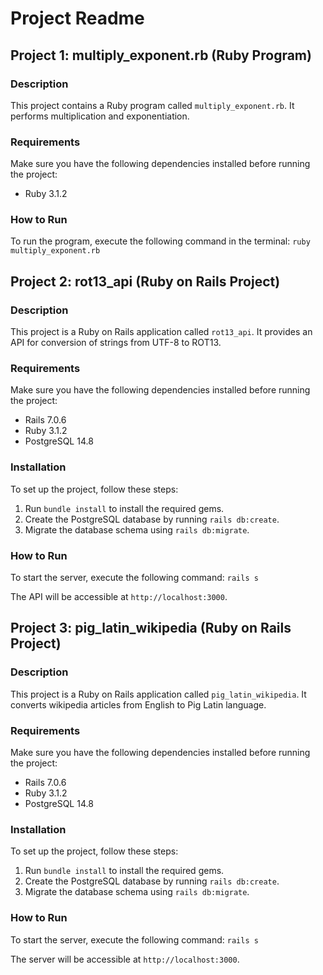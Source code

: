 # Project Readme

## Project 1: multiply_exponent.rb (Ruby Program)

### Description
This project contains a Ruby program called `multiply_exponent.rb`. It performs multiplication and exponentiation.

### Requirements
Make sure you have the following dependencies installed before running the project:
- Ruby 3.1.2

### How to Run
To run the program, execute the following command in the terminal:
`ruby multiply_exponent.rb`



## Project 2: rot13_api (Ruby on Rails Project)

### Description
This project is a Ruby on Rails application called `rot13_api`. It provides an API for conversion of strings from UTF-8 to ROT13.

### Requirements
Make sure you have the following dependencies installed before running the project:
- Rails 7.0.6
- Ruby 3.1.2
- PostgreSQL 14.8

### Installation
To set up the project, follow these steps:
1. Run `bundle install` to install the required gems.
2. Create the PostgreSQL database by running `rails db:create`.
3. Migrate the database schema using `rails db:migrate`.

### How to Run
To start the server, execute the following command:
`rails s`


The API will be accessible at `http://localhost:3000`.



## Project 3: pig_latin_wikipedia (Ruby on Rails Project)

### Description
This project is a Ruby on Rails application called `pig_latin_wikipedia`. It converts wikipedia articles from English to Pig Latin language.

### Requirements
Make sure you have the following dependencies installed before running the project:
- Rails 7.0.6
- Ruby 3.1.2
- PostgreSQL 14.8

### Installation
To set up the project, follow these steps:
1. Run `bundle install` to install the required gems.
2. Create the PostgreSQL database by running `rails db:create`.
3. Migrate the database schema using `rails db:migrate`.

### How to Run
To start the server, execute the following command:
`rails s`

The server will be accessible at `http://localhost:3000`.
